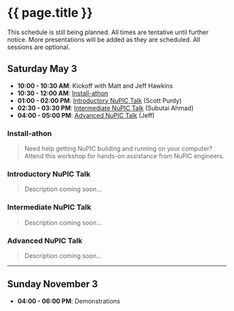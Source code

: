 
{{ page.title }}
================

<div class="notice">
    This schedule is still being planned. All times are tentative until further notice. More presentations will be added as they are scheduled. All sessions are optional.
</div>

## Saturday May 3

- **10:00 - 10:30 AM**: Kickoff with Matt and Jeff Hawkins
- **10:30 - 12:00 AM**: [Install-athon](#installathon)
- **01:00 - 02:00 PM**: [Introductory NuPIC Talk](#introductory_nupic_talk) (Scott Purdy)
- **02:30 - 03:30 PM**: [Intermediate NuPIC Talk](#intermediate_nupic_talk) (Subutai Ahmad)
- **04:00 - 05:00 PM**: [Advanced NuPIC Talk](#advanced_nupic_talk) (Jeff)

### Install-athon

> Need help getting NuPIC building and running on your computer? Attend this workshop for hands-on assistance from NuPIC engineers.

### Introductory NuPIC Talk

> Description coming soon...

### Intermediate NuPIC Talk

> Description coming soon...

### Advanced NuPIC Talk

> Description coming soon...

* * *

## Sunday November 3
- **04:00 - 06:00 PM**: Demonstrations
